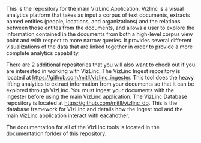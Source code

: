 This is the repository for the main VizLinc Application.  Vizlinc is a visual analytics platform that takes as input a corpus of text documents, extracts named entities (people, locations, and organizations) and the relations between those entites from the documents, and allows a user to explore the information contained in the documents from both a high-level corpus view point and with respect to more narrow queries.  It provides several different visualizations of the data that are linked together in order to provide a more complete analytics capability.

There are 2 additional repositories that you will also want to check out if you are interested in working with VizLinc.
The VizLinc Ingest repository is located at https://github.com/mitll/vizlinc_ingester.  This tool does the heavy lifting analytics to extract information from your documents so that it can be explored through VizLinc.  You must ingest your documents with the ingester before using the main VizLinc application.
The VizLinc Database repository is located at https://github.com/mitll/vizlinc_db.  This is the database framework for VizLinc and details how the Ingest tool and the main VizLinc application interact with eacahother.

The documentation for all of the VizLinc tools is located in the documentation forlder of this repository.  


